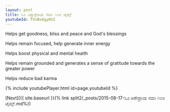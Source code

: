 ```yaml
---
layout: post
title: ಓಂ ವಿಶ್ವಾಕ್ಸೆನಾಯ ನಮಃ ೧೦೮ ಟೈಮ್ಸ್
youtubeId: TVvBo4gyHSI
---
```

 
 
Helps get goodness, bliss and peace and God's blessings
 
Helps remain focused, help generate inner energy 
 
Helps boost physical and mental health 
 
Helps remain grounded and generates a sense of gratitude towards the greater power 
 
Helps reduce bad karma
 
 
 
 


{% include youtubePlayer.html id=page.youtubeId %}
 
[Next]({{ site.baseurl }}{% link  split2/_posts/2015-08-17-ಓಂ ಅರೌದ್ರಾಯ ನಮಃ ೧೦೮ ಟೈಮ್ಸ್.md%})
 
